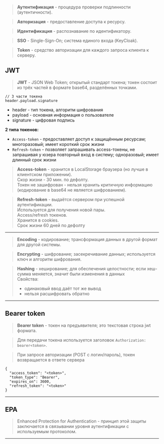> **Аутентификация** - процедура проверки подлинности (аутентичности).

> **Авторизация** - предоставление доступа к ресурсу.

> **Идентификация** - распознавание по идентификатору.

> **SSO** - Single-Sign-On; система единого входа (KeyCloak).

> **Token** - средство авторизации для каждого запроса клиента к серверу.

## JWT

> **JWT** - JSON Web Token; открытый стандарт токена; токен состоит из трёх частей в формате base64, разделённых точками.

```
// 3 части токена
header.payload.signature
```
- header - тип токена, алгоритм шифрования
- payload - основная информация о пользователе
- signature - цифровая подпись

**2 типа токенов:**
- `Access-token` - предоставляет доступ к защищённым ресурсам; многоразовый; имеет короткий срок жизни
- `Refresh-token` - позволяет запрашивать access-токены, не запрашивая у юзера повторный вход в систему; одноразовый;  имеет длинный срок жизни

> **Access-token** - хранится в LocalStorage браузера (но лучше в клиентском приложении).  
> Скор жизни - 30 мин. по дефолту.  
> Токен не зашифрован - нельзя хранить критичную информацию (кодирование в base64 не является шифрованием).

> **Refresh-token** - выдаётся сервером при успешной аутентификации.  
> Используется для получения новой пары.  
> Access/refresh токенов.  
> Хранится в cookies.  
> Срок жизни 60 дней по дефолту

___

> **Encoding** - кодирование; трансформация данных в другой формат для другой системы.

> **Encrypting** - шифрование; засекречивание данных; используется ключ и алгоритм шифрования.

> **Hashing** - хеширование; для обеспечения целостности; если хеш-сумма меняется, значит были изменения в данных  
> Свойства:  
> - одинаковый ввод даёт тот же вывод
> - нельзя расшифровать обратно

___

## Bearer token

> **Bearer token** - токен на предъявителя; это текстовая строка jwt формата.

> Для передачи токена используется заголовок `Authorization: bearer<token>`.

> При запросе авторизации (POST с логин/пароль), токен возвращается в ответе сервера  

```
{
  "access_token": "<token>",
  "token_type": "Bearer",
  "expires_on": 3600,
  "refresh_token": "<token>"
}
```

___

## EPA

> Enhanced Protection for Authentication - принцип этой защиты заключается в связывании уровня аутентификации с  
> используемым протоколом.

___


